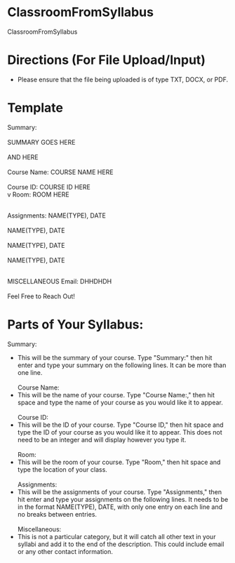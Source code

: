 # ClassroomFromSyllabus
ClassroomFromSyllabus

# Directions (For File Upload/Input)
* Please ensure that the file being uploaded is of type TXT, DOCX, or PDF.

# Template
Summary:<br><br>
SUMMARY GOES HERE<br><br>
AND HERE<br><br>
Course Name: COURSE NAME HERE<br><br>
Course ID: COURSE ID HERE<br>v
Room: ROOM HERE<br><br>

Assignments:
NAME(TYPE), DATE<br><br>
NAME(TYPE), DATE<br><br>
NAME(TYPE), DATE<br><br>
NAME(TYPE), DATE<br><br>


MISCELLANEOUS
Email: DHHDHDH <br><br>
Feel Free to Reach Out!

# Parts of Your Syllabus:
Summary:
* This will be the summary of your course. Type "Summary:" then hit enter and type your summary on the following lines. It can be more than one line.<br><br> 
Course Name:
* This will be the name of your course. Type "Course Name:," then hit space and type the name of your course as you would like it to appear. <br><br>
Course ID:
* This will be the ID of your course. Type "Course ID," then hit space and type the ID of your course as you would like it to appear. This does not need to be an integer and will display however you type it. <br><br>
Room:
* This will be the room of your course. Type "Room," then hit space and type the location of your class. <br><br>
Assignments:
* This will be the assignments of your course. Type "Assignments," then hit enter and type your assignments on the following lines. It needs to be in the format NAME(TYPE), DATE, with only one entry on each line and no breaks between entries. <br><br>
Miscellaneous:
* This is not a particular category, but it will catch all other text in your syllabi and add it to the end of the description. This could include email or any other contact information.


